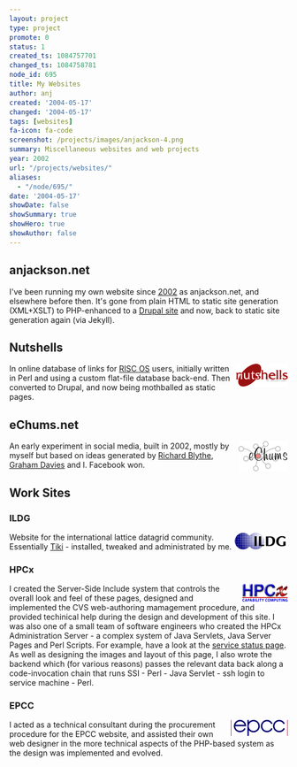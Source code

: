 ```yaml
---
layout: project
type: project
promote: 0
status: 1
created_ts: 1084757701
changed_ts: 1084758781
node_id: 695
title: My Websites
author: anj
created: '2004-05-17'
changed: '2004-05-17'
tags: [websites]
fa-icon: fa-code
screenshot: /projects/images/anjackson-4.png
summary: Miscellaneous websites and web projects
year: 2002
url: "/projects/websites/"
aliases:
  - "/node/695/"
date: '2004-05-17'
showDate: false
showSummary: true
showHero: true
showAuthor: false
---
```


anjackson.net
-------------

I've been running my own website since [2002](http://web.archive.org/web/20020527235902/http://anjackson.net/) as anjackson.net, and elsewhere before then. It's gone from plain HTML to static site generation (XML+XSLT) to PHP-enhanced to a [Drupal site](http://web.archive.org/web/20070629040323/http://anjackson.net/) and now, back to static site generation again (via Jekyll).

Nutshells
---------

<a href="http://nutshells.anjackson.net/"><img src="/assets/logos/n-logo-sml.png" alt="nutshells logo" align="right"></a>
In online database of links for <a href="http://www.riscos.com/">RISC OS</a> users, initially written in Perl and using a custom flat-file database back-end. Then converted to Drupal, and now being mothballed as static pages.


eChums.net
----------

<a href="http://web.archive.org/web/20031125212018/http://echums.net/"><img src="/assets/logos/echums-logo-sml.png" alt="eChums logo" align="right"></a>
An early experiment in social media, built in 2002, mostly by myself but based on ideas generated by <a href="http://www.rab.org.uk">Richard Blythe</a>, <a href="http://www.grahamdavies.org">Graham Davies</a> and I. Facebook won.


Work Sites
----------

### ILDG ###

<a href="http://web.archive.org/web/20031003075231/http://www.lqcd.org/ildg/tiki-index.php"><img src="/assets/logos/ildg-logo-sml.png" alt="ildg logo" align="right"></a>
Website for the international lattice datagrid community.
Essentially <a href="http://tikiwiki.sourceforge.net/">Tiki</a> - installed, tweaked and administrated by me.


### HPCx ###

<a href="http://web.archive.org/web/20030213042402/http://www.hpcx.ac.uk/"><img src="/assets/logos/hpcx-logo-sml.png" alt="hpcx logo" align="right"></a>
I created the Server-Side Include system that controls the overall look and feel of these pages, designed and implemented the CVS web-authoring mamagement procedure, and provided techinical help during the design and development of this site.  I was also one of a small
team of software engineers who created the HPCx Administration Server - a complex system of Java Servlets, Java Server Pages and Perl Scripts.  For example, have a look at the <a href="http://web.archive.org/web/20030205015208/http://www.hpcx.ac.uk/services/status/">service status page</a>. As well as designing the images and layout of this page,  I also wrote the backend which (for various reasons) passes the relevant data back along a code-invocation chain that runs SSI - Perl - Java Servlet - ssh login to service machine - Perl.

### EPCC ###

<a href="http://web.archive.org/web/20030213073448/http://epcc.ed.ac.uk/"><img src="/assets/logos/epcc-logo-sml.png" alt="epcc logo" align="right"></a>
I acted as a technical consultant during the procurement procedure for the EPCC website, and assisted their own web designer in the more technical aspects of the PHP-based system as the design was implemented and evolved.
